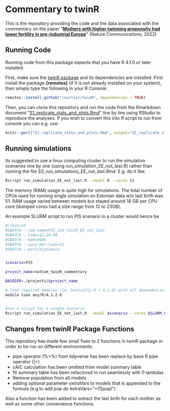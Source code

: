 # Commentary to twinR 

This is the repository providing the code and the data associated with the commentary on the paper
"[**Mothers with higher twinning propensity had lower fertility in pre-industrial Europe**](https://doi.org/10.1038/s41467-022-30366-9)" (Nature Communications, 2022) 


## Running Code

Running code from this package expects that you have R 4.1.0 or later installed. 

First, make sure the [twinR package](https://github.com/courtiol/twinR) and its dependencies are installed. First install the package **{remotes}** (if it is not already installed on your system), then simply type the following in your R Console:

```r
remotes::install_github("courtiol/twinR", dependencies = TRUE)
```

Then, you can clone this repository and run the code from the Rmarkdown document "[S1_replicate_stats_and_plots.Rmd](https://github.com/rix133/natCom_twinR_commentary/blob/main/S1_replicate_stats_and_plots.Rmd)" line by line using RStudio to reproduce the analyses. If you wish to convert this into R script to run from console you can e.g. use:

```r
knitr::purl("S1_replicate_stats_and_plots.Rmd", output="S1_replicate_stats_and_plots.R")
```

## Running simulations

Its suggested to use a linux computing cluster to run the simulation scenarios one by one (using *run_simulation_EE_not_last.R*) rather than running the file *S3_run_simulations_EE_not_last.Rmd*. E.g. do it like:

```bash 
Rscript run_simulation_EE_not_last.R --model H --cores 51
```
The memory (RAM) usage is quite high for simulations. The total number of CPUs used for running single simulation on Estonian data w/o last birth was 51. RAM usage varied between models but stayed around 18 GB per CPU core (dumped cores had a size range from 12 to 23GB).

An example SLURM script to run PIS scenario in a cluster would hence be

```bash 
#!/bin/sh
#SBATCH --job-name=PIS_sim_twinR_EE_not_last
#SBATCH --time=12:10:00
#SBATCH --mem=990G
#SBATCH --cpus-per-task=51
#SBATCH --partition=main


scenario=PIS

project_name=natCom_twinR_commentary

BASEDIR=./projects/$project_name

# load required modules (ie. basically R > 4.1.0) with all dependencies installed
module load any/R/4.1.2-X


#run a script for a single Scenario
Rscript run_simulation_EE_not_last.R --model $scenario --cores $SLURM_CPUS_PER_TASK

```


## Changes from twinR Package Functions

This repository has made few small fixes to 2 functions in twinR package in order to be run on different environments:

* pipe operator (%>%) from tidyverse has been replace by base R pipe operator (|>) 
* cAIC calculation has been omitted from model summary table
* fit summary table has been refactored to run seamlessly with 0 lambdas
* Remove population from all models 
* adding optional parameter *extraVars* to models that is appended to the formula (e.g to add pop do extraVars="+(1|pop)")

Also a function has been added to extract the last birth for each mother as well as some other convenience functions.

